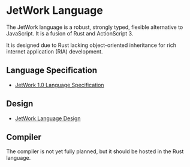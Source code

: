 # JetWork Language

The JetWork language is a robust, strongly typed, flexible alternative to JavaScript. It is a fusion of Rust and ActionScript 3.

It is designed due to Rust lacking object-oriented inheritance for rich internet application (RIA) development.

## Language Specification

* [JetWork 1.0 Language Specification](spec/spec-1.0.md)

## Design

* [JetWork Language Design](design/design.md)

## Compiler

The compiler is not yet fully planned, but it should be hosted in the Rust language.